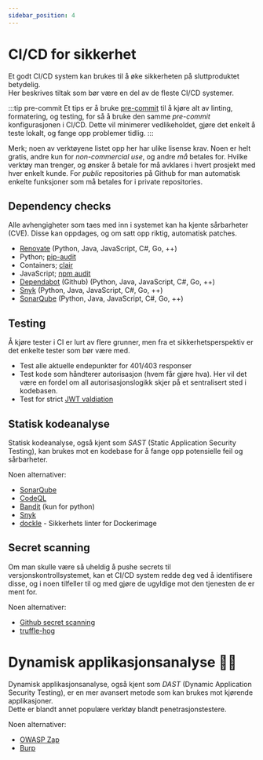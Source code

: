```yaml
---
sidebar_position: 4
---
```


# CI/CD for sikkerhet

Et godt CI/CD system kan brukes til å øke sikkerheten på sluttproduktet betydelig.  
Her beskrives tiltak som bør være en del av de fleste CI/CD systemer.  

:::tip pre-commit
Et tips er å bruke [pre-commit](https://pre-commit.com) til å kjøre alt av linting, formatering, og testing, for så å bruke den samme _pre-commit_ konfigurasjonen i CI/CD. Dette vil minimerer vedlikeholdet, gjøre det enkelt å teste lokalt, og fange opp problemer tidlig.
:::

Merk; noen av verktøyene listet opp her har ulike lisense krav. Noen er helt gratis, andre kun for _non-commercial use_, og andre _må_ betales for. Hvilke verktøy man trenger, og ønsker å betale for må avklares i hvert prosjekt med hver enkelt kunde. For _public_ repositories på Github for man automatisk enkelte funksjoner som må betales for i private repositories.

## Dependency checks

Alle avhengigheter som taes med inn i systemet kan ha kjente sårbarheter (CVE). Disse kan oppdages, og om satt opp riktig, automatisk patches.

- [Renovate](https://docs.renovatebot.com) (Python, Java, JavaScript, C#, Go, ++)
- Python; [pip-audit](https://github.com/pypa/pip-audit)
- Containers; [clair](https://quay.github.io/clair/)
- JavaScript; [npm audit](https://docs.npmjs.com/cli/v8/commands/npm-audit)
- [Dependabot](https://docs.github.com/en/code-security/dependabot/dependabot-security-updates/configuring-dependabot-security-updates) (Github) (Python, Java, JavaScript, C#, Go, ++)
- [Snyk](https://snyk.io/product/snyk-code/) (Python, Java, JavaScript, C#, Go, ++)
- [SonarQube](https://www.sonarqube.org/features/security/) (Python, Java, JavaScript, C#, Go, ++)

## Testing

Å kjøre tester i CI er lurt av flere grunner, men fra et sikkerhetsperspektiv er det enkelte tester som bør være med.

- Test alle aktuelle endepunkter for 401/403 responser
- Test kode som håndterer autorisasjon (hvem får gjøre hva). Her vil det være en fordel om all autorisasjonslogikk skjer på et sentralisert sted i kodebasen.
- Test for strict [JWT valdiation](https://owasp.org/www-project-web-security-testing-guide/latest/4-Web_Application_Security_Testing/06-Session_Management_Testing/10-Testing_JSON_Web_Tokens)

## Statisk kodeanalyse

Statisk kodeanalyse, også kjent som _SAST_ (Static Application Security Testing), kan brukes mot en kodebase for å fange opp potensielle feil og sårbarheter.

Noen alternativer:

- [SonarQube](https://www.sonarqube.org/features/security/)
- [CodeQL](https://codeql.github.com)
- [Bandit](https://github.com/PyCQA/bandit) (kun for python)
- [Snyk](https://snyk.io/product/snyk-code/)
- [dockle](https://github.com/goodwithtech/dockle) - Sikkerhets linter for Dockerimage

## Secret scanning

Om man skulle være så uheldig å pushe secrets til versjonskontrollsystemet, kan et CI/CD system redde deg ved å identifisere disse, og i noen tilfeller til og med gjøre de ugyldige mot den tjenesten de er ment for.

Noen alternativer:

- [Github secret scanning](https://docs.github.com/en/code-security/secret-scanning/about-secret-scanning)
- [truffle-hog](https://github.com/trufflesecurity/trufflehog)

# Dynamisk applikasjonsanalyse 🧙‍♂️

Dynamisk applikasjonsanalyse, også kjent som _DAST_ (Dynamic Application Security Testing), er en mer avansert metode som kan brukes mot kjørende applikasjoner.  
Dette er blandt annet populære verktøy blandt penetrasjonstestere.

Noen alternativer:

- [OWASP Zap](https://www.zaproxy.org)
- [Burp](https://portswigger.net/burp)
